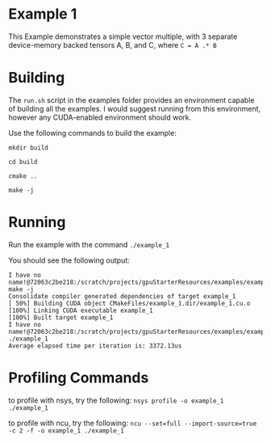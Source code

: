 # Example 1
This Example demonstrates a simple vector multiple, with 3 separate device-memory backed tensors A, B, and C, where `C = A .* B`

# Building
The `run.sh` script in the examples folder provides an environment capable of building all the examples. I would suggest running from this environment, however any CUDA-enabled environment should work.


Use the following commands to build the example:

`mkdir build`

`cd build`

`cmake ..`

`make -j`


# Running

Run the example with the command `./example_1`

You should see the following output:

```
I have no name!@72063c2be218:/scratch/projects/gpuStarterResources/examples/example_1/build$ make -j
Consolidate compiler generated dependencies of target example_1
[ 50%] Building CUDA object CMakeFiles/example_1.dir/example_1.cu.o
[100%] Linking CUDA executable example_1
[100%] Built target example_1
I have no name!@72063c2be218:/scratch/projects/gpuStarterResources/examples/example_1/build$ ./example_1 
Average elapsed time per iteration is: 3372.13us
```


# Profiling Commands

to profile with nsys, try the following:
`nsys profile -o example_1 ./example_1`

to profile with ncu, try the following:
`ncu --set=full --import-source=true -c 2 -f -o example_1 ./example_1`
